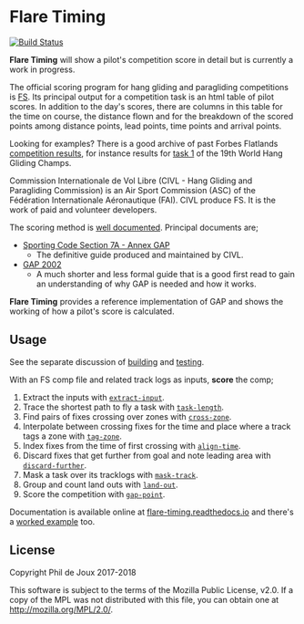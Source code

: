 # Flare Timing

[![Build Status](https://travis-ci.org/BlockScope/flare-timing.svg)](https://travis-ci.org/BlockScope/flare-timing)

**Flare Timing** will show a pilot's competition score in detail but is
currently a work in progress.

The official scoring program for hang gliding and paragliding competitions is
[FS](http://fs.fai.org/). Its principal output for a competition task is an
html table of pilot scores. In addition to the day's scores, there are columns
in this table for the time on course, the distance flown and for the breakdown
of the scored points among distance points, lead points, time points and
arrival points.

Looking for examples? There is a good archive of past Forbes Flatlands
[competition results](http://www.forbesflatlands.com/results/past-results), for
instance results for [task
1](https://www.forbesflatlands.com/results-show?id_results=7&db=results2013&class=results_open)
of the 19th World Hang Gliding Champs.

Commission Internationale de Vol Libre (CIVL - Hang Gliding and Paragliding
Commission) is an Air Sport Commission (ASC) of the Fédération Internationale
Aéronautique (FAI). CIVL produce FS. It is the work of paid and volunteer
developers.

The scoring method is [well
documented](http://fs.fai.org/trac/wiki/ScoringFormulas). Principal documents
are;

* [Sporting Code Section 7A - Annex
  GAP](https://www.fai.org/sites/default/files/documents/sporting_code_s7a-xc-civl_gap_annex_1.pdf)
  - The definitive guide produced and maintained by CIVL.
* [GAP
  2002](http://fs.fai.org/trac/raw-attachment/wiki/ScoringFormulas/GAP02_en.pdf)
  - A much shorter and less formal guide that is a good first read to gain an
  understanding of why GAP is needed and how it works.

**Flare Timing** provides a reference implementation of GAP and shows the
working of how a pilot's score is calculated.

## Usage

See the separate discussion of [building](BUILDING.md) and
[testing](TESTING.md).

With an FS comp file and related track logs as inputs, **score** the comp;
1. Extract the inputs with
[`extract-input`](flare-timing/prod-apps/extract-input).  
2. Trace the shortest path to fly a task with
[`task-length`](flare-timing/prod-apps/task-length).  
3. Find pairs of fixes crossing over zones with
[`cross-zone`](flare-timing/prod-apps/cross-zone).  
4. Interpolate between crossing fixes for the time and place where a track tags
a zone with [`tag-zone`](flare-timing/prod-apps/tag-zone).  
5. Index fixes from the time of first crossing with
[`align-time`](flare-timing/prod-apps/align-time).  
6. Discard fixes that get further from goal and note leading area with
[`discard-further`](flare-timing/prod-apps/discard-further).  
7. Mask a task over its tracklogs with
[`mask-track`](flare-timing/prod-apps/mask-track).  
8. Group and count land outs with
[`land-out`](flare-timing/prod-apps/land-out).  
9. Score the competition with [`gap-point`](flare-timing/prod-apps/gap-point).  

Documentation is available online at
[flare-timing.readthedocs.io](http://flare-timing.readthedocs.io/) and there's
a [worked example](EXAMPLE.md) too.

## License

Copyright Phil de Joux 2017-2018

This software is subject to the terms of the Mozilla Public License, v2.0. If
a copy of the MPL was not distributed with this file, you can obtain one at
http://mozilla.org/MPL/2.0/.
